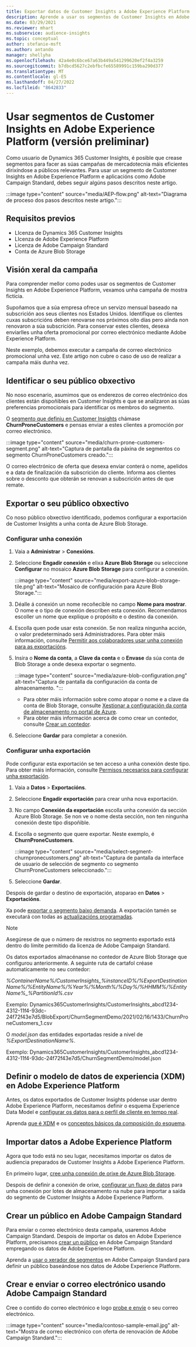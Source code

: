 ```yaml
---
title: Exportar datos de Customer Insights a Adobe Experience Platform
description: Aprende a usar os segmentos de Customer Insights en Adobe Experience Platform.
ms.date: 03/29/2021
ms.reviewer: mhart
ms.subservice: audience-insights
ms.topic: conceptual
author: stefanie-msft
ms.author: antando
manager: shellyha
ms.openlocfilehash: 42a4e0c6bce67a63b449a541299620ef2f4a3259
ms.sourcegitcommit: b7dbcd5627c2ebfbcfe65589991c159ba290d377
ms.translationtype: MT
ms.contentlocale: gl-ES
ms.lasthandoff: 04/27/2022
ms.locfileid: "8642833"
---
```

# <a name="use-customer-insights-segments-in-adobe-experience-platform-preview"></a>Usar segmentos de Customer Insights en Adobe Experience Platform (versión preliminar)

Como usuario de Dynamics 365 Customer Insights, é posible que crease segmentos para facer as súas campañas de mercadotecnia máis eficientes dirixíndose a públicos relevantes. Para usar un segmento de Customer Insights en Adobe Experience Platform e aplicacións como Adobe Campaign Standard, debes seguir algúns pasos descritos neste artigo.

:::image type="content" source="media/AEP-flow.png" alt-text="Diagrama de proceso dos pasos descritos neste artigo.":::

## <a name="prerequisites"></a>Requisitos previos

-   LIcenza de Dynamics 365 Customer Insights
-   LIcenza de Adobe Experience Platform
-   Licenza de Adobe Campaign Standard
-   Conta de Azure Blob Storage

## <a name="campaign-overview"></a>Visión xeral da campaña

Para comprender mellor como podes usar os segmentos de Customer Insights en Adobe Experience Platform, vexamos unha campaña de mostra ficticia.

Supoñamos que a súa empresa ofrece un servizo mensual baseado na subscrición aos seus clientes nos Estados Unidos. Identifique os clientes cuxas subscricións deben renovarse nos próximos oito días pero aínda non renovaron a súa subscrición. Para conservar estes clientes, desexa enviarlles unha oferta promocional por correo electrónico mediante Adobe Experience Platform.

Neste exemplo, debemos executar a campaña de correo electrónico promocional unha vez. Este artigo non cubre o caso de uso de realizar a campaña máis dunha vez.

## <a name="identify-your-target-audience"></a>Identificar o seu público obxectivo

No noso escenario, asumimos que os enderezos de correo electrónico dos clientes están dispoñibles en Customer Insights e que se analizaron as súas preferencias promocionais para identificar os membros do segmento.

O [segmento que definiu en Customer Insights](segments.md) chámase **ChurnProneCustomers** e pensas enviar a estes clientes a promoción por correo electrónico.

:::image type="content" source="media/churn-prone-customers-segment.png" alt-text="Captura de pantalla da páxina de segmentos co segmento ChurnProneCustomers creado.":::

O correo electrónico de oferta que desexa enviar conterá o nome, apelidos e a data de finalización da subscrición do cliente. Informa aos clientes sobre o desconto que obterán se renovan a subscrición antes de que remate.

## <a name="export-your-target-audience"></a>Exportar o seu público obxectivo

Co noso público obxectivo identificado, podemos configurar a exportación de Customer Insights a unha conta de Azure Blob Storage.

### <a name="configure-a-connection"></a>Configurar unha conexión

1. Vaia a **Administrar** > **Conexións**.

1. Seleccione **Engadir conexión** e elixa **Azure Blob Storage** ou seleccione **Configurar** no mosaico **Azure Blob Storage** para configurar a conexión.

   :::image type="content" source="media/export-azure-blob-storage-tile.png" alt-text="Mosaico de configuración para Azure Blob Storage."::: 

1. Déalle á conexión un nome recoñecible no campo **Nome para mostrar**. O nome e o tipo de conexión describen esta conexión. Recomendamos escoller un nome que explique o propósito e o destino da conexión.

1. Escolla quen pode usar esta conexión. Se non realiza ningunha acción, o valor predeterminado será Administradores. Para obter máis información, consulte [Permitir aos colaboradores usar unha conexión para as exportacións](connections.md#allow-contributors-to-use-a-connection-for-exports).

1. Insira o **Nome da conta**, a **Clave da conta** e o **Envase** da súa conta de Blob Storage a onde desexa exportar o segmento.  
      
   :::image type="content" source="media/azure-blob-configuration.png" alt-text="Captura de pantalla da configuración da conta de almacenamento. "::: 
   
    - Para obter máis información sobre como atopar o nome e a clave da conta de Blob Storage, consulte [Xestionar a configuración da conta de almacenamento no portal de Azure](/azure/storage/common/storage-account-manage).
    - Para obter máis información acerca de como crear un contedor, consulte [Crear un contedor](/azure/storage/blobs/storage-quickstart-blobs-portal#create-a-container).

1. Seleccione **Gardar** para completar a conexión. 

### <a name="configure-an-export"></a>Configurar unha exportación

Pode configurar esta exportación se ten acceso a unha conexión deste tipo. Para obter máis información, consulte [Permisos necesarios para configurar unha exportación](export-destinations.md#set-up-a-new-export).

1. Vaia a **Datos** > **Exportacións**.

1. Seleccione **Engadir exportación** para crear unha nova exportación.

1. No campo **Conexión da exportación** escolla unha conexión da sección Azure Blob Storage. Se non ve o nome desta sección, non ten ningunha conexión deste tipo dispoñible.

1. Escolla o segmento que quere exportar. Neste exemplo, é **ChurnProneCustomers**.

   :::image type="content" source="media/select-segment-churnpronecustomers.png" alt-text="Captura de pantalla da interface de usuario de selección de segmento co segmento ChurnProneCustomers seleccionado.":::

1. Seleccione **Gardar**.

Despois de gardar o destino de exportación, atoparao en **Datos** > **Exportacións**.

Xa pode [exportar o segmento baixo demanda](export-destinations.md#run-exports-on-demand). A exportación tamén se executará con todas as [actualizacións programadas](system.md).

> [!NOTE]
> Asegúrese de que o número de rexistros no segmento exportado está dentro do límite permitido da licenza de Adobe Campaign Standard.

Os datos exportados almacénanse no contedor de Azure Blob Storage que configurou anteriormente. A seguinte ruta de cartafol créase automaticamente no seu contedor:

*%ContainerName%/CustomerInsights_%instanceID%/%ExportDestinationName%/%EntityName%/%Year%/%Month%/%Day%/%HHMM%/%EntityName%_%PartitionId%.csv*

Exemplo: Dynamics365CustomerInsights/CustomerInsights_abcd1234-4312-11f4-93dc-24f72f43e7d5/BlobExport/ChurnSegmentDemo/2021/02/16/1433/ChurnProneCustomers_1.csv

O *model.json* das entidades exportadas reside a nivel de *%ExportDestinationName%*.

Exemplo: Dynamics365CustomerInsights/CustomerInsights_abcd1234-4312-11f4-93dc-24f72f43e7d5/ChurnSegmentDemo/model.json

## <a name="define-experience-data-model-xdm-in-adobe-experience-platform"></a>Definir o modelo de datos de experiencia (XDM) en Adobe Experience Platform

Antes, os datos exportados de Customer Insights pódense usar dentro Adobe Experience Platform, necesitamos definir o esquema Experience Data Model e [configurar os datos para o perfil de cliente en tempo real](https://experienceleague.adobe.com/docs/experience-platform/profile/tutorials/dataset-configuration.html#tutorials).

Aprenda [que é XDM](https://experienceleague.adobe.com/docs/experience-platform/xdm/home.html) e os [conceptos básicos da composición do esquema](https://experienceleague.adobe.com/docs/experience-platform/xdm/schema/composition.html#schema).

## <a name="import-data-into-adobe-experience-platform"></a>Importar datos a Adobe Experience Platform

Agora que todo está no seu lugar, necesitamos importar os datos de audiencia preparados de Customer Insights a Adobe Experience Platform.

En primeiro lugar, [cree unha conexión de orixe de Azure Blob Storage](https://experienceleague.adobe.com/docs/experience-platform/sources/ui-tutorials/create/cloud-storage/blob.html#getting-started).    

Despois de definir a conexión de orixe, [configurar un fluxo de datos](https://experienceleague.adobe.com/docs/experience-platform/sources/ui-tutorials/dataflow/cloud-storage.html#ui-tutorials) para unha conexión por lotes de almacenamento na nube para importar a saída do segmento de Customer Insights a Adobe Experience Platform.

## <a name="create-an-audience-in-adobe-campaign-standard"></a>Crear un público en Adobe Campaign Standard

Para enviar o correo electrónico desta campaña, usaremos Adobe Campaign Standard. Despois de importar os datos en Adobe Experience Platform, precisamos [crear un público](https://experienceleague.adobe.com/docs/campaign-standard/using/profiles-and-audiences/get-started-profiles-and-audiences.html#permission) en Adobe Campaign Standard empregando os datos de Adobe Experience Platform.


Aprenda a [usar o xerador de segmentos](https://experienceleague.adobe.com/docs/campaign-standard/using/integrating-with-adobe-cloud/adobe-experience-platform/audience-destinations/aep-using-segment-builder.html) en Adobe Campaign Standard para definir un público baseándose nos datos de Adobe Experience Platform.

## <a name="create-and-send-the-email-using-adobe-campaign-standard"></a>Crear e enviar o correo electrónico usando Adobe Campaign Standard

Cree o contido do correo electrónico e logo [probe e envíe](https://experienceleague.adobe.com/docs/campaign-standard/using/testing-and-sending/get-started-sending-messages.html#preparing-and-testing-messages) o seu correo electrónico.

:::image type="content" source="media/contoso-sample-email.jpg" alt-text="Mostra de correo electrónico con oferta de renovación de Adobe Campaign Standard.":::
